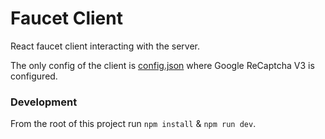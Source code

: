 # Faucet Client

React faucet client interacting with the server.

The only config of the client is [config.json](src%2Fconfig.json) where Google ReCaptcha V3 is configured.

### Development

From the root of this project run `npm install` & `npm run dev`.